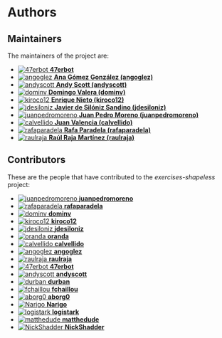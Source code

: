 [comment]: <> (Don't edit this file!)
[comment]: <> (It is automatically updated after every release of https://github.com/47degrees/.github)
[comment]: <> (If you want to suggest a change, please open a PR or issue in that repository)

# Authors

## Maintainers

The maintainers of the project are:

- [![47erbot](https://avatars1.githubusercontent.com/u/24799081?v=4&s=20) **47erbot**](https://github.com/47erbot)
- [![angoglez](https://avatars0.githubusercontent.com/u/10107285?v=4&s=20) **Ana Gómez González (angoglez)**](https://github.com/angoglez)
- [![andyscott](https://avatars3.githubusercontent.com/u/310363?v=4&s=20) **Andy Scott (andyscott)**](https://github.com/andyscott)
- [![dominv](https://avatars1.githubusercontent.com/u/3943031?v=4&s=20) **Domingo Valera (dominv)**](https://github.com/dominv)
- [![kiroco12](https://avatars1.githubusercontent.com/u/48894338?v=4&s=20) **Enrique Nieto (kiroco12)**](https://github.com/kiroco12)
- [![jdesiloniz](https://avatars2.githubusercontent.com/u/2835739?v=4&s=20) **Javier de Silóniz Sandino (jdesiloniz)**](https://github.com/jdesiloniz)
- [![juanpedromoreno](https://avatars2.githubusercontent.com/u/4879373?v=4&s=20) **Juan Pedro Moreno (juanpedromoreno)**](https://github.com/juanpedromoreno)
- [![calvellido](https://avatars0.githubusercontent.com/u/7753447?v=4&s=20) **Juan Valencia (calvellido)**](https://github.com/calvellido)
- [![rafaparadela](https://avatars3.githubusercontent.com/u/315070?v=4&s=20) **Rafa Paradela (rafaparadela)**](https://github.com/rafaparadela)
- [![raulraja](https://avatars3.githubusercontent.com/u/456796?v=4&s=20) **Raúl Raja Martínez (raulraja)**](https://github.com/raulraja)

## Contributors

These are the people that have contributed to the _exercises-shapeless_ project:

- [![juanpedromoreno](https://avatars2.githubusercontent.com/u/4879373?v=4&s=20) **juanpedromoreno**](https://github.com/juanpedromoreno)
- [![rafaparadela](https://avatars3.githubusercontent.com/u/315070?v=4&s=20) **rafaparadela**](https://github.com/rafaparadela)
- [![dominv](https://avatars1.githubusercontent.com/u/3943031?v=4&s=20) **dominv**](https://github.com/dominv)
- [![kiroco12](https://avatars1.githubusercontent.com/u/48894338?v=4&s=20) **kiroco12**](https://github.com/kiroco12)
- [![jdesiloniz](https://avatars2.githubusercontent.com/u/2835739?v=4&s=20) **jdesiloniz**](https://github.com/jdesiloniz)
- [![oranda](https://avatars2.githubusercontent.com/u/1654472?v=4&s=20) **oranda**](https://github.com/oranda)
- [![calvellido](https://avatars0.githubusercontent.com/u/7753447?v=4&s=20) **calvellido**](https://github.com/calvellido)
- [![angoglez](https://avatars0.githubusercontent.com/u/10107285?v=4&s=20) **angoglez**](https://github.com/angoglez)
- [![raulraja](https://avatars3.githubusercontent.com/u/456796?v=4&s=20) **raulraja**](https://github.com/raulraja)
- [![47erbot](https://avatars1.githubusercontent.com/u/24799081?v=4&s=20) **47erbot**](https://github.com/47erbot)
- [![andyscott](https://avatars3.githubusercontent.com/u/310363?v=4&s=20) **andyscott**](https://github.com/andyscott)
- [![durban](https://avatars2.githubusercontent.com/u/1568978?v=4&s=20) **durban**](https://github.com/durban)
- [![fchaillou](https://avatars2.githubusercontent.com/u/515348?v=4&s=20) **fchaillou**](https://github.com/fchaillou)
- [![aborg0](https://avatars2.githubusercontent.com/u/153506?v=4&s=20) **aborg0**](https://github.com/aborg0)
- [![Narigo](https://avatars3.githubusercontent.com/u/1767865?v=4&s=20) **Narigo**](https://github.com/Narigo)
- [![logistark](https://avatars3.githubusercontent.com/u/1732430?v=4&s=20) **logistark**](https://github.com/logistark)
- [![matthedude](https://avatars2.githubusercontent.com/u/1004871?v=4&s=20) **matthedude**](https://github.com/matthedude)
- [![NickShadder](https://avatars0.githubusercontent.com/u/13987062?v=4&s=20) **NickShadder**](https://github.com/NickShadder)